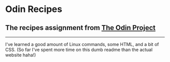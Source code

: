 # Odin Recipes
## The recipes assignment from [The Odin Project](https://theodinproject.com)

---

I've learned a good amount of Linux commands, some HTML, and a bit of CSS. (So far I've spent more time on this dumb readme than the actual website haha!)
